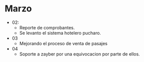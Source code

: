 # Marzo
- 02:
    * Reporte de comprobantes.
    * Se levanto el sistema hotelero pucharo.
- 03
    * Mejorando el proceso de venta de pasajes
- 04
    * Soporte a zayber por una equivocacion por parte de ellos.